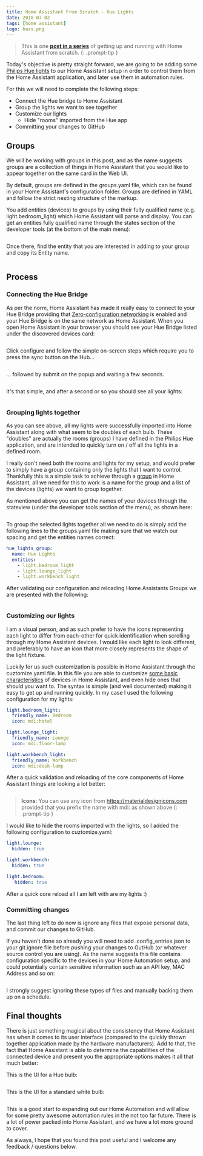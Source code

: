 ```yaml
---
title: Home Assistant From Scratch - Hue Lights
date: 2018-07-02
tags: [home assistant]
logo: hass.png
---
```


> This is one **[post in a series](/blog/2018/2018-06-27/post/)** of getting up and running with Home Assistant from scratch.
{: .prompt-tip }

Today's objective is pretty straight forward, we are going to be adding some [Philips Hue lights](https://www.philips-hue.com/en-ca) to our Home Assistant setup in order to control them from the Home Assistant application, and later use them in automation rules.

For this we will need to complete the following steps:

- Connect the Hue bridge to Home Assistant
- Group the lights we want to see together
- Customize our lights
  - Hide "rooms" imported from the Hue app
- Committing your changes to GitHub

## Groups
We will be working with groups in this post, and as the name suggests groups are a collection of things in Home Assistant that you would like to appear together on the same card in the Web UI.

By default, groups are defined in the groups.yaml file, which can be found in your Home Assistant's configuration folder. Groups are defined in YAML and follow the strict nesting structure of the markup.

You add entities (devices) to groups by using their fully qualified name (e.g. light.bedroom_light) which Home Assistant will parse and display. You can get an entities fully qualified name through the states section of the developer tools (at the bottom of the main menu):

<img src="./001.png" alt="" />

Once there, find the entity that you are interested in adding to your group and copy its Entity name.

<img src="./002.png" alt="" />

## Process
### Connecting the Hue Bridge
As per the norm, Home Assistant has made it really easy to connect to your Hue Bridge providing that [Zero-configuration networking](https://en.wikipedia.org/wiki/Zero-configuration_networking) is enabled and your Hue Bridge is on the same network as Home Assistant. When you open Home Assistant in your browser you should see your Hue Bridge listed under the discovered devices card:

<img src="./003.png" alt="" />

Click configure and follow the simple on-screen steps which require you to press the sync button on the Hub...

<img src="./004.png" alt="" />

... followed by submit on the popup and waiting a few seconds.

<img src="./005.png" alt="" />

It's that simple, and after a second or so you should see all your lights:

<img src="./006.png" alt="" />

### Grouping lights together
As you can see above, all my lights were successfully imported into Home Assistant along with what seem to be doubles of each bulb. These "doubles" are actually the rooms (groups) I have defined in the Philips Hue application, and are intended to quickly turn on / off all the lights in a defined room.

I really don't need both the rooms and lights for my setup, and would prefer to simply have a group containing only the lights that I want to control. Thankfully this is a simple task to achieve through a [group](https://www.home-assistant.io/integrations/group/) in Home Assistant, all we need for this to work is a name for the group and a list of the devices (lights) we want to group together.

As mentioned above you can get the names of your devices through the stateview (under the developer tools section of the menu), as shown here:

<img src="./007.png" alt="" />

To group the selected lights together all we need to do is simply add the following lines to the groups.yaml file making sure that we watch our spacing and get the entities names correct:

```yaml
hue_lights_group:
  name: Hue Lights
  entities:
    - light.bedroom_light
    - light.lounge_light
    - light.workbench_light
```

After validating our configuration and reloading Home Assistants Groups we are presented with the following:

<img src="./008.png" alt="" />

### Customizing our lights
I am a visual person, and as such prefer to have the icons representing each light to differ from each-other for quick identification when scrolling through my Home Assistant devices. I would like each light to look different, and preferably to have an icon that more closely represents the shape of the light fixture.

Luckily for us such customization is possible in Home Assistant through the cuztomize.yaml file. In this file you are able to customize [some basic characteristics](https://www.home-assistant.io/docs/configuration/customizing-devices/) of devices in Home Assistant, and even hide ones that should you want to. The syntax is simple (and well documented) making it easy to get up and running quickly. In my case I used the following configuration for my lights:

```yaml
light.bedroom_light:
  friendly_name: Bedroom
  icon: mdi:hotel

light.lounge_light:
  friendly_name: Lounge
  icon: mdi:floor-lamp

light.workbench_light:
  friendly_name: Workbench
  icon: mdi:desk-lamp
```

After a quick validation and reloading of the core components of Home Assistant things are looking a lot better:

<img src="./009.png" alt="" />

> **Icons**: You can use any icon from https://materialdesignicons.com provided that you prefix the name with mdi: as shown above
{: .prompt-tip }

I would like to hide the rooms imported with the lights, so I added the following configuration to cuztomize.yaml:

```yaml
light.lounge:
  hidden: true

light.workbench:
  hidden: true

light.bedroom:
   hidden: true
```

After a quick core reload all I am left with are my lights :)

### Committing changes
The last thing left to do now is ignore any files that expose personal data, and commit our changes to GitHub.

If you haven't done so already you will need to add .config_entries.json to your git.ignore file before pushing your changes to GutHub (or whatever source control you are using). As the name suggests this file contains configuration specific to the devices in your Home Automation setup, and could potentially contain sensitive information such as an API key, MAC Address and so on:

<img src="./010.png" alt="" />

I strongly suggest ignoring these types of files and manually backing them up on a schedule.

## Final thoughts
There is just something magical about the consistency that Home Assistant has when it comes to its user interface (compared to the quickly thrown together application made by the hardware manufacturers). Add to that, the fact that Home Assistant is able to determine the capabilities of the connected device and present you the appropriate options makes it all that much better:

This is the UI for a Hue bulb:

<img src="./011.png" alt="" />

This is the UI for a standard white bulb:

<img src="./012.png" alt="" />

This is a good start to expanding out our Home Automation and will allow for some pretty awesome automation rules in the not too far future. There is a lot of power packed into Home Assistant, and we have a lot more ground to cover.

As always, I hope that you found this post useful and I welcome any feedback / questions below.
